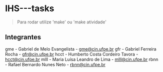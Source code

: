 # IHS---tasks

> Para rodar utilize 'make' ou 'make atividade'

## Integrantes
gme - Gabriel de Melo Evangelista - gme@cin.ufpe.br
gfr - Gabriel Ferreira Rocha - gfr@cin.ufpe.br
hcct - Humberto Costa Cordeiro Tavora - hcct@cin.ufpe.br
mlll - Maria Luísa Leandro de Lima - mlll@cin.ufpe.br
rbnn - Rafael Bernardo Nunes Neto - rbnn@cin.ufpe.br
